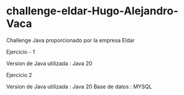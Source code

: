 # challenge-eldar-Hugo-Alejandro-Vaca
Challenge Java proporcionado por la empresa Eldar 

Ejercicio - 1

Version de Java utilizada : Java 20

Ejercicio 2 

Version de Java utilizada : Java 20
Base de datos : MYSQL

